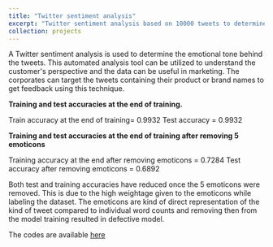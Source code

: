 ```yaml
---
title: "Twitter sentiment analysis"
excerpt: "Twitter sentiment analysis based on 10000 tweets to determine the emotional tone behind the tweets.<br/><img src='/images/twitter_analysis.png'>"
collection: projects
---
```


A Twitter sentiment analysis is used to determine the emotional tone behind the tweets. This automated analysis tool can be utilized to understand the customer's perspective and the data can be useful in marketing. The corporates can target the tweets containing their product or brand names to get feedback using this technique.

**Training and test accuracies at the end of training.**

Train accuracy at the end of training= 0.9932
Test accuracy = 0.9932

**Training and test accuracies at the end of training after removing 5 emoticons**

Training accuracy at the end after removing emoticons = 0.7284
Test accuracy after removing emoticons = 0.6892

Both test and training accuracies have reduced once the 5 emoticons were removed. This is due to the high weightage given to the emoticons while labeling the dataset. The emoticons are kind of direct representation of the kind of tweet compared to individual word counts and removing then from the model training resulted in defective model.

The codes are available [here](https://github.com/azharctp/data-science-project/tree/main/Twitter_sentiment_analysis)
